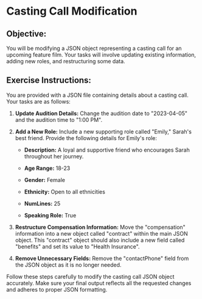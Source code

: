 # Casting Call Modification

## Objective:

You will be modifying a JSON object representing a casting call for an upcoming feature film. Your tasks will involve updating existing information, adding new roles, and restructuring some data.

## Exercise Instructions:

You are provided with a JSON file containing details about a casting call. Your tasks are as follows:

1. **Update Audition Details:** Change the audition date to "2023-04-05" and the audition time to "1:00 PM".
2. **Add a New Role:** Include a new supporting role called "Emily," Sarah's best friend.  Provide the following details for Emily's role:
    *   **Description:** A loyal and supportive friend who encourages Sarah throughout her journey.

    *   **Age Range:** 18-23

    *   **Gender:** Female

    *   **Ethnicity:** Open to all ethnicities

    *   **NumLines:** 25
    *   **Speaking Role:** True
3. **Restructure Compensation Information:** Move the "compensation" information into a new object called "contract" within the main JSON object.  This "contract" object should also include a new field called "benefits" and set its value to "Health Insurance". 

4. **Remove Unnecessary Fields:** Remove the "contactPhone" field from the JSON object as it is no longer needed.

Follow these steps carefully to modify the casting call JSON object accurately. Make sure your final output reflects all the requested changes and adheres to proper JSON formatting.


